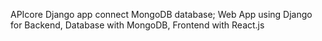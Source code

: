 APIcore Django app connect MongoDB database;
    Web App using Django for Backend,
        Database with MongoDB, Frontend with React.js